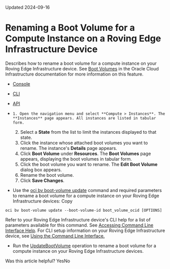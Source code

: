 Updated 2024-09-16
# Renaming a Boot Volume for a Compute Instance on a Roving Edge Infrastructure Device
Describes how to rename a boot volume for a compute instance on your Roving Edge Infrastructure device.
See [Boot Volumes](https://docs.oracle.com/iaas/Content/Block/Concepts/bootvolumes.htm) in the Oracle Cloud Infrastructure documentation for more information on this feature.
  * [Console](https://docs.oracle.com/en-us/iaas/Content/Rover/Compute/Boot_Volume/update_boot_volume.htm)
  * [CLI](https://docs.oracle.com/en-us/iaas/Content/Rover/Compute/Boot_Volume/update_boot_volume.htm)
  * [API](https://docs.oracle.com/en-us/iaas/Content/Rover/Compute/Boot_Volume/update_boot_volume.htm)


  *     1. Open the navigation menu and select **Compute > Instances**. The **Instances** page appears. All instances are listed in tabular form.
    2. Select a **State** from the list to limit the instances displayed to that state.
    3. Click the instance whose attached boot volumes you want to rename. The instance's **Details** page appears.
    4. Click **Boot Volume** under **Resources**. The **Boot Volumes** page appears, displaying the boot volumes in tabular form.
    5. Click the boot volume you want to rename. The **Edit Boot Volume** dialog box appears.
    6. Rename the boot volume.
    7. Click **Save Changes**.
  * Use the [oci bv boot-volume update](https://docs.oracle.com/iaas/tools/oci-cli/latest/oci_cli_docs/cmdref/bv/boot-volume/update.html) command and required parameters to rename a boot volume for a compute instance on your Roving Edge Infrastructure devices:
Copy
```
oci bv boot-volume update --boot-volume-id boot_volume_ocid [OPTIONS]
```

Refer to your Roving Edge Infrastructure device's CLI help for a list of parameters available for this command. See [Accessing Command Line Interface Help](https://docs.oracle.com/en-us/iaas/Content/Rover/Access/cli_install.htm#CLIAccessHelp).
For CLI setup information on your Roving Edge Infrastructure device, see [Using the Command Line Interface.](https://docs.oracle.com/en-us/iaas/Content/Rover/Access/cli_install.htm#CLI "Describes how to use the Command Line Interface to access a a Roving Edge Infrastructure device.")
  * Run the [UpdateBootVolume](https://docs.oracle.com/iaas/api/#/en/iaas/latest/BootVolume/UpdateBootVolume) operation to rename a boot volume for a compute instance on your Roving Edge Infrastructure devices.


Was this article helpful?
YesNo

